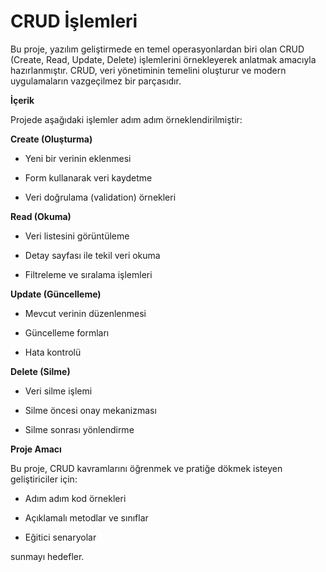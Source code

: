 # CRUD İşlemleri
Bu proje, yazılım geliştirmede en temel operasyonlardan biri olan CRUD (Create, Read, Update, Delete) işlemlerini örnekleyerek anlatmak amacıyla hazırlanmıştır. CRUD, veri yönetiminin temelini oluşturur ve modern uygulamaların vazgeçilmez bir parçasıdır.

**İçerik**

Projede aşağıdaki işlemler adım adım örneklendirilmiştir:

**Create (Oluşturma)**

- Yeni bir verinin eklenmesi

- Form kullanarak veri kaydetme

- Veri doğrulama (validation) örnekleri

**Read (Okuma)**

- Veri listesini görüntüleme

- Detay sayfası ile tekil veri okuma

- Filtreleme ve sıralama işlemleri

**Update (Güncelleme)**

- Mevcut verinin düzenlenmesi

- Güncelleme formları

- Hata kontrolü

**Delete (Silme)**

- Veri silme işlemi

- Silme öncesi onay mekanizması

- Silme sonrası yönlendirme

**Proje Amacı**

Bu proje, CRUD kavramlarını öğrenmek ve pratiğe dökmek isteyen geliştiriciler için:

- Adım adım kod örnekleri

- Açıklamalı metodlar ve sınıflar

- Eğitici senaryolar

sunmayı hedefler.

